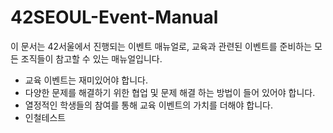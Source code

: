 # 42SEOUL-Event-Manual
이 문서는 42서울에서 진행되는 이벤트 매뉴얼로, 교육과 관련된 이벤트를 준비하는 모든 조직들이 참고할 수 있는 매뉴얼입니다.
* 교육 이벤트는 재미있어야 합니다.
* 다양한 문제를 해결하기 위한 협업 및 문제 해결 하는 방법이 들어 있어야 합니다.
* 열정적인 학생들의 참여를 통해 교육 이벤트의 가치를 더해야 합니다.
* 인철테스트 
